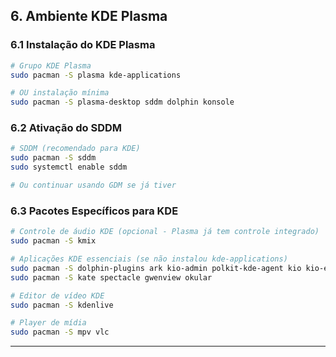 
## 6. Ambiente KDE Plasma

### 6.1 Instalação do KDE Plasma
```bash
# Grupo KDE Plasma
sudo pacman -S plasma kde-applications

# OU instalação mínima
sudo pacman -S plasma-desktop sddm dolphin konsole
```

### 6.2 Ativação do SDDM
```bash
# SDDM (recomendado para KDE)
sudo pacman -S sddm
sudo systemctl enable sddm

# Ou continuar usando GDM se já tiver
```

### 6.3 Pacotes Específicos para KDE
```bash
# Controle de áudio KDE (opcional - Plasma já tem controle integrado)
sudo pacman -S kmix

# Aplicações KDE essenciais (se não instalou kde-applications)
sudo pacman -S dolphin-plugins ark kio-admin polkit-kde-agent kio kio-extras
sudo pacman -S kate spectacle gwenview okular

# Editor de vídeo KDE
sudo pacman -S kdenlive

# Player de mídia
sudo pacman -S mpv vlc
```

---
